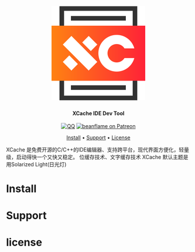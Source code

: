 
<div align="center">
  <h1><img src="xcache-logo/xcache-logo.svg" width = "256" height = "256"/></h1>
  <h4>XCache IDE Dev Tool</h4>
  
  <a href="https://jq.qq.com/?_wv=1027&k=xh0mFlcn"><img src="https://img.shields.io/badge/chat-on%20QQ-ff69b4.svg?" alt="QQ" /></a>
  <a href="https://www.patreon.com/beanflame"><img src="https://img.shields.io/badge/patreon-donate-orange.svg?logo=patreon" alt="beanflame on Patreon"></a>
  
  <a href="#-Install">Install</a> •
  <a href="#-Support">Support</a> •
  <a href="#-license">License</a>
  
</div>

XCache 是免费开源的C/C++的IDE编辑器、支持跨平台，现代界面方便化，轻量级，启动得快一个又快又稳定。
位缓存技术、文字缓存技术
XCache 默认主题是用Solarized Light(日光灯)


# Install

# Support

# license







